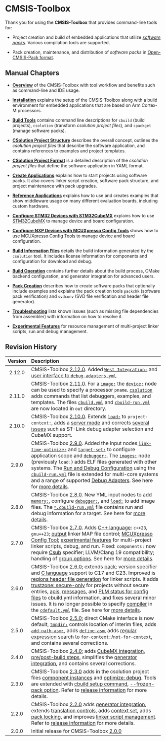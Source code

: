 # CMSIS-Toolbox

Thank you for using the **CMSIS-Toolbox** that provides command-line tools for:

- Project creation and build of embedded applications that utilize [*software packs*](https://www.keil.arm.com/packs/). Various compilation tools are supported.

- Pack creation, maintenance, and distribution of *software packs* in [Open-CMSIS-Pack format](https://open-cmsis-pack.github.io/Open-CMSIS-Pack-Spec/main/html/index.html).

## Manual Chapters

- [**Overview**](overview.md) of the CMSIS-Toolbox with tool workflow and benefits such as command-line and IDE usage.

- [**Installation**](installation.md) explains the setup of the CMSIS-Toolbox along with a build environment for embedded applications that are based on Arm Cortex-M processors.

- [**Build Tools**](build-tools.md) contains command line descriptions for `cbuild` (build projects), `csolution` (transform *csolution project files*), and `cpackget` (manage software packs).

- [**CSolution Project Structure**](build-overview.md) describes the overall concept, outlines the *csolution project files* that describe the software application, and contains references to examples and project templates.

- [**CSolution Project Format**](YML-Input-Format.md) is a detailed description of the *csolution project files* that define the software application in YAML format.

- [**Create Applications**](CreateApplications.md) explains how to start projects using software packs. It also covers linker script creation, software pack structure, and project maintenance with pack upgrades.

- [**Reference Applications**](ReferenceApplications.md) explains how to use and creates examples that show middleware usage on many different evaluation boards, including custom hardware.

- [**Configure STM32 Devices with STM32CubeMX**](CubeMX.md) explains how to use [STM32CubeMX](https://www.st.com/en/development-tools/stm32cubemx.html) to manage device and board configuration.

- [**Configure NXP Devices with MCUXpresso Config Tools**](./MCUXpressoConfig.md) shows how to use [MCUXpresso Config Tools](https://www.nxp.com/configtools) to manage device and board configuration.

- [**Build Information Files**](YML-CBuild-Format.md) details the build information generated by the `csolution` tool. It includes license information for components and configuration for download and debug.

- [**Build Operation**](build-operation.md) contains further details about the build process, CMake backend configuration, and generator integration for advanced users.

- [**Pack Creation**](pack-tools.md) describes how to create software packs that optionally include examples and explains the pack creation tools `packchk` (software pack verification) and `svdconv` (SVD file verification and header file generator).

- [**Troubleshooting**](Troubleshooting.md) lists known issues (such as missing file dependencies from assembler) with information on how to resolve it.

- [**Experimental Features**](Experimental-Features.md) for resource management of multi-project linker scripts, run and debug management.

## Revision History

Version            | Description
:-----------------:|:-------------------------
2.12.0             | CMSIS-Toolbox [2.12.0](https://github.com/Open-CMSIS-Pack/cmsis-toolbox/releases/tag/2.12.0). Added [`West Integration:`](build-overview.md#west-build-system-integration) and [user interface to `debug-adapters.yml`](build-operation.md#user-interface).
2.11.0             | CMSIS-Toolbox [2.11.0](https://github.com/Open-CMSIS-Pack/cmsis-toolbox/releases/tag/2.11.0). For a [`image:`](YML-Input-Format.md#images) the [`device:`](YML-Input-Format.md#device) node can be used to specify a processor `pname`. [`csolution`](build-tools.md#csolution-invocation) adds commands that list debuggers, examples, and templates. The files [`cbuild.yml`](YML-CBuild-Format.md) and [`cbuild-run.yml`](YML-CBuild-Format.md) are now located in `out` directory.
2.10.0             | CMSIS-Toolbox [2.10.0](https://github.com/Open-CMSIS-Pack/cmsis-toolbox/releases/tag/2.10.0). Extends [`load:`](YML-Input-Format.md#load) to `project-context:`, adds a [server mode](Experimental-Features.md#server-mode) and corrects [several issues](https://github.com/orgs/Open-CMSIS-Pack/projects/22/views/7) such as ST-Link debug adapter selection and CubeMX support.
2.9.0              | CMSIS-Toolbox [2.9.0](https://github.com/Open-CMSIS-Pack/cmsis-toolbox/releases/tag/2.9.0). Added the input nodes [`link-time-optimize:`](YML-Input-Format.md#link-time-optimize) and [`target-set:`](YML-Input-Format.md#target-set) to configure application scope and [`debugger:`](YML-Input-Format.md#debugger). The [`images:`](YML-Input-Format.md#images) node (previously `load:`) adds ELF files generated with other systems. The [Run and Debug Configuration](build-overview.md#run-and-debug-configuration) using the [`cbuild-run.yml`](YML-CBuild-Format.md#run-and-debug-management) file is extended for multi-core systems and a range of supported [Debug Adapters](build-operation.md#debug-adapter-integration). See here for [more details](https://github.com/orgs/Open-CMSIS-Pack/projects/19).
2.8.0              | CMSIS-Toolbox [2.8.0](https://github.com/Open-CMSIS-Pack/cmsis-toolbox/releases/tag/2.8.0). New YML input nodes to add [`memory:`](YML-Input-Format.md#memory), configure [`debugger:`](YML-Input-Format.md#debugger), and [`load:`](YML-Input-Format.md#images) to add image files. The [`*.cbuild-run.yml`](YML-CBuild-Format.md#run-and-debug-management) file contains run and debug information for a target. See here for [more details](https://github.com/orgs/Open-CMSIS-Pack/projects/17).
2.7.0              | CMSIS-Toolbox [2.7.0](https://github.com/Open-CMSIS-Pack/cmsis-toolbox/releases/tag/2.7.0). Adds [C++ language](YML-Input-Format.md#language-cpp): `c++23`, `gnu++23`; [output](YML-Input-Format.md#output) linker MAP file control; [MCUXpresso Config Tool](MCUXpressoConfig.md); [experimental features](Experimental-Features.md) for multi-project linker scripts, debug, and run. Fixed: `components:` now require [Csub](YML-Input-Format.md#component-name-conventions) specifier; LLVM/Clang 19 compatibility; handling of [group options](YML-Input-Format.md#groups). See here for [more details](https://github.com/orgs/Open-CMSIS-Pack/projects/14).
2.6.0              | CMSIS-Toolbox [2.6.0](https://github.com/Open-CMSIS-Pack/cmsis-toolbox/releases/tag/2.6.0); extends [pack:](YML-Input-Format.md#pack-name-conventions) version specifier and [C language](YML-Input-Format.md#language-c) support to C17 and C23. Improved is [regions header file generation](CreateApplications.md#regions-header-file) for linker scripts. It adds [trustzone: secure-only](YML-Input-Format.md#processor) for projects without secure entries, [apis](YML-CBuild-Format.md#apis), [messages](YML-CBuild-Format.md#cbuilds), and [PLM status for config files](YML-CBuild-Format.md#files-of-a-component) to cbuild.yml information, and fixes several minor issues. It is no longer possible to specify [compiler](YML-Input-Format.md#compiler) in the [`cdefault.yml`](YML-Input-Format.md#cdefault) file.  See here for [more details](https://github.com/orgs/Open-CMSIS-Pack/projects/13).
2.5.0              | CMSIS-Toolbox [2.5.0](https://github.com/Open-CMSIS-Pack/cmsis-toolbox/releases/tag/2.5.0); direct CMake interface is now default, [`tmpdir:`](YML-Input-Format.md#output-dirs) controls location of interim files, adds [`add-path-asm:`](YML-Input-Format.md#add-path-asm), adds [`define-asm`](YML-Input-Format.md#define-asm), adds [regular expression](YML-Input-Format.md#regular-expressions) search to `for-context:`/`not-for-context`, and contains several corrections.
2.4.0              | CMSIS-Toolbox [2.4.0](https://github.com/Open-CMSIS-Pack/cmsis-toolbox/releases/tag/2.4.0); adds [CubeMX integration](CubeMX.md), [pre/post-build steps](YML-Input-Format.md#prepost-build-steps), simplifies the [generator integration](build-operation.md#generator-integration), and contains several corrections.
2.3.0              | CMSIS-Toolbox [2.3.0](https://github.com/Open-CMSIS-Pack/cmsis-toolbox/releases/tag/2.3.0) adds in the csolution project files [component instances](YML-Input-Format.md#instances) and [optimize: debug](YML-Input-Format.md#optimize). Tools are extended with [cbuild setup command](build-operation.md#details-of-the-setup-mode), [--frozen-pack option](build-overview.md#reproducible-builds). Refer to [release information](https://github.com/Open-CMSIS-Pack/cmsis-toolbox/releases/tag/2.3.0) for more details.
2.2.0              | CMSIS-Toolbox [2.2.0](https://github.com/Open-CMSIS-Pack/cmsis-toolbox/releases/tag/2.2.0) adds [generator integration](build-operation.md#generator-integration), extends [translation controls](YML-Input-Format.md#translation-control), adds [context set](build-overview.md#working-with-context-set), adds [pack locking](YML-CBuild-Format.md#lock-pack-versions), and improves [linker script management](build-overview.md#linker-script-management). Refer to [release information](https://github.com/Open-CMSIS-Pack/cmsis-toolbox/releases/tag/2.2.0) for more details.
2.0.0              | Initial release for CMSIS-Toolbox [2.0.0](https://github.com/Open-CMSIS-Pack/cmsis-toolbox/releases/tag/2.0.0)

